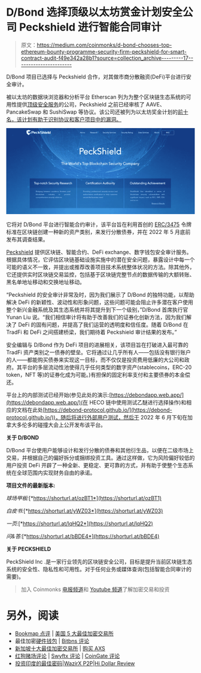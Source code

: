 # D/Bond 选择顶级以太坊赏金计划安全公司 Peckshield 进行智能合同审计

> 原文：<https://medium.com/coinmonks/d-bond-chooses-top-ethereum-bounty-programme-security-firm-peckshield-for-smart-contract-audit-f49e342a28b1?source=collection_archive---------17----------------------->

D/Bond 项目已选择与 Peckshield 合作，对其做市商分散融资(DeFi)平台进行安全审计。

被以太坊的数据块浏览器和分析平台 Etherscan 列为为整个区块链生态系统的可用性提供[顶级安全服务](https://etherscan.io/directory/Smart_Contracts/Services?q=PeckShield)的公司，Peckshield 之前已经审核了 AAVE、PancakeSwap 和 SushiSwap 等协议。该公司还被列为以太坊奖金计划的[前十名，该计划有助于识别协议和客户项目中的漏洞。](https://bounty.ethereum.org/)

![](img/ea2f1fb6f76aa4d0aa9df1f56b574d85.png)

它将对 D/Bond 平台进行智能合约审计，该平台旨在利用首创的 [ERC/3475](https://eips.ethereum.org/EIPS/eip-3475) 令牌标准在区块链创建一种新的资产类别，来发行分散债券，并在 2022 年 5 月底前发布其调查结果。

[Peckshield](https://www.peckshield.com/) 提供区块链、智能合约、DeFi exchange、数字钱包安全审计服务。根据具体情况，它评估区块链基础设施实施中的潜在安全问题，暴露设计中每一个可能的语义不一致，并提出或推荐改善项目技术系统整体状况的方法。除其他外，它还提供实时区块链交易监控，包括基于区块链完整节点的数据传输的大额转账、黑名单地址移动和交换地址移动。

“Peckshield 的安全审计非常及时，因为我们展示了 D/Bond 的独特功能，以帮助解决 DeFi 的新颖性、波动性和形象问题，这些问题可能会阻止许多潜在客户使用整个新兴金融系统及其生态系统并将其提升到下一个级别，”D/Bond 首席执行官 Yunan Liu 说。“我们相信审计将有助于改善我们的证券化创新方法，因为我们解决了 DeFi 的固有问题，并提高了我们运营的透明度和信任度。随着 D/Bond 在 TradFi 和 DeFi 之间搭建桥梁，我们期待着 Peckshield 审计结果的发布。”

安全编辑与 D/Bond 作为 DeFi 项目的进展相关，该项目旨在打破进入最可靠的 TradFi 资产类别之一债券的壁垒。它将通过让几乎所有人——包括没有银行账户的人——都能购买债券来实现这一目标，而不仅仅是投资费用低廉的大公司和政府。其平台的多层流动性池使得几乎任何类型的数字资产(stablecoins，ERC-20 token，NFT 等)的证券化成为可能。)有担保的固定利率支付和主要债券的本金偿还。

平台上的内部测试已经开始(参见此处的演示:[https://debondapp.web.app/](https://debondapp.web.app/)(在 HECO 链中使用测试乙醚进行选择操作)和相应的文档在此处[https://debond-protocol.github.io/](https://debond-protocol.github.io/))，随后将进行外部用户测试，然后于 2022 年 6 月下旬在加拿大多伦多的碰撞大会上公开发布该平台。

**关于 D/BOND**

D/Bond 平台使用户能够设计和发行分散的债券和其他衍生品，以便在二级市场上交易，并根据自己的偏好拆分或捆绑投资工具。通过这样做，它为风险偏好较低的用户投资 DeFi 开辟了一种全新、更稳定、更可靠的方式，并有助于使整个生态系统在全球范围内实现财务自由的承诺。

**项目文件的最新版本:**

*球场甲板:*[*https://shorturl.at/ozBT1*](https://shorturl.at/ozBT1)

*白皮书:*[*https://shorturl.at/yWZ03*](https://shorturl.at/yWZ03)

*一页:*[*https://shorturl.at/lqHQ2*](https://shorturl.at/lqHQ2)

*问&答:*[*https://shorturl.at/bBDE4*](https://shorturl.at/bBDE4)

**关于 PECKSHIELD**

PeckShield Inc .是一家行业领先的区块链安全公司，目标是提升当前区块链生态系统的安全性、隐私性和可用性。对于任何业务或媒体查询(包括智能合同审计的需要)。

> 加入 Coinmonks [电报频道](https://t.me/coincodecap)和 [Youtube 频道](https://www.youtube.com/c/coinmonks/videos)了解加密交易和投资

# 另外，阅读

*   [Bookmap 点评](https://coincodecap.com/bookmap-review-2021-best-trading-software) | [美国 5 大最佳加密交易所](https://coincodecap.com/crypto-exchange-usa)
*   最佳加密[硬件钱包](/coinmonks/hardware-wallets-dfa1211730c6) | [Bitbns 评论](/coinmonks/bitbns-review-38256a07e161)
*   [新加坡十大最佳加密交易所](https://coincodecap.com/crypto-exchange-in-singapore) | [购买 AXS](https://coincodecap.com/buy-axs-token)
*   [红狗赌场评论](https://coincodecap.com/red-dog-casino-review) | [Swyftx 评论](https://coincodecap.com/swyftx-review) | [CoinGate 评论](https://coincodecap.com/coingate-review)
*   [投资印度的最佳密码](https://coincodecap.com/best-crypto-to-invest-in-india-in-2021)|[WazirX P2P](https://coincodecap.com/wazirx-p2p)|[Hi Dollar Review](https://coincodecap.com/hi-dollar-review)